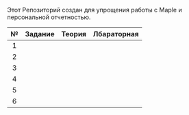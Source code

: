 
Этот Репозиторий создан для упрощения работы с Maple и персональной отчетностью.

|№| Задание | Теория | Лбараторная | 
|:--:|:----------|:----------:|:----------:|
|1| 
|2| 
|3| 
|4| 
|5| 
|6| 

